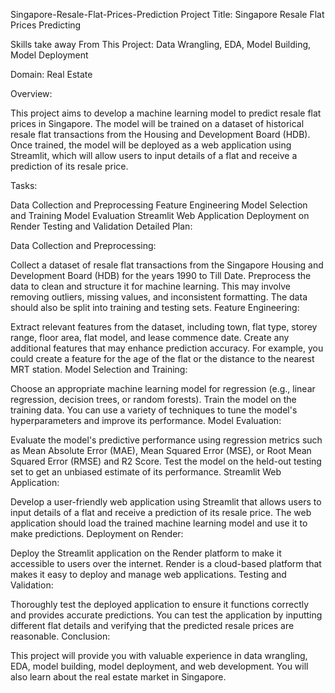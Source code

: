 Singapore-Resale-Flat-Prices-Prediction
Project Title: Singapore  Resale Flat Prices Predicting

Skills take away From This Project: Data Wrangling, EDA, Model Building, Model Deployment

Domain: Real Estate

Overview:

This project aims to develop a machine learning model to predict resale flat prices in Singapore. The model will be trained on a dataset of historical resale flat transactions from the Housing and Development Board (HDB). Once trained, the model will be deployed as a web application using Streamlit, which will allow users to input details of a flat and receive a prediction of its resale price.

Tasks:

Data Collection and Preprocessing
Feature Engineering
Model Selection and Training
Model Evaluation
Streamlit Web Application
Deployment on Render
Testing and Validation
Detailed Plan:

Data Collection and Preprocessing:

Collect a dataset of resale flat transactions from the Singapore Housing and Development Board (HDB) for the years 1990 to Till Date.
Preprocess the data to clean and structure it for machine learning.
This may involve removing outliers, missing values, and inconsistent formatting.
The data should also be split into training and testing sets.
Feature Engineering:

Extract relevant features from the dataset, including town, flat type, storey range, floor area, flat model, and lease commence date.
Create any additional features that may enhance prediction accuracy.
For example, you could create a feature for the age of the flat or the distance to the nearest MRT station.
Model Selection and Training:

Choose an appropriate machine learning model for regression (e.g., linear regression, decision trees, or random forests).
Train the model on the training data.
You can use a variety of techniques to tune the model's hyperparameters and improve its performance.
Model Evaluation:

Evaluate the model's predictive performance using regression metrics such as Mean Absolute Error (MAE), Mean Squared Error (MSE), or Root Mean Squared Error (RMSE) and R2 Score.
Test the model on the held-out testing set to get an unbiased estimate of its performance.
Streamlit Web Application:

Develop a user-friendly web application using Streamlit that allows users to input details of a flat and receive a prediction of its resale price.
The web application should load the trained machine learning model and use it to make predictions.
Deployment on Render:

Deploy the Streamlit application on the Render platform to make it accessible to users over the internet.
Render is a cloud-based platform that makes it easy to deploy and manage web applications.
Testing and Validation:

Thoroughly test the deployed application to ensure it functions correctly and provides accurate predictions.
You can test the application by inputting different flat details and verifying that the predicted resale prices are reasonable.
Conclusion:

This project will provide you with valuable experience in data wrangling, EDA, model building, model deployment, and web development. You will also learn about the real estate market in Singapore.
